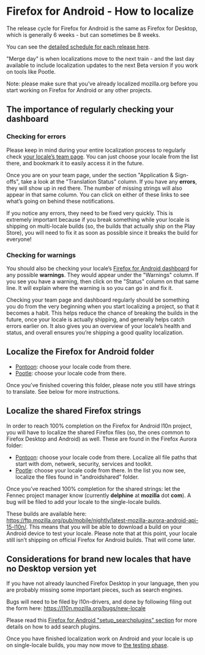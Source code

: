 # Firefox for Android - How to localize

The release cycle for Firefox for Android is the same as Firefox for Desktop, which is generally 6 weeks - but can sometimes be 8 weeks.

You can see the [detailed schedule for each release here](https://wiki.mozilla.org/RapidRelease/Calendar).

"Merge day" is when localizations move to the next train - and the last day available to include localization updates to the next Beta version if you work on tools like Pootle.

Note: please make sure that you’ve already localized mozilla.org before you start working on Firefox for Android or any other projects.

## The importance of regularly checking your dashboard

### Checking for errors

Please keep in mind during your entire localization process to regularly check [your locale’s team page](https://l10n.mozilla.org/teams/). You can just choose your locale from the list there, and bookmark it to easily access it in the future.

Once you are on your team page, under the section "Application & Sign-offs", take a look at the "Translation Status" column. If you have any **errors**, they will show up in red there. The number of missing strings will also appear in that same column. You can click on either of these links to see what’s going on behind these notifications.

If you notice any errors, they need to be fixed very quickly. This is extremely important because if you break something while your locale is shipping on multi-locale builds (so, the builds that actually ship on the Play Store), you will need to fix it as soon as possible since it breaks the build for everyone!

### Checking for warnings

You should also be checking your locale’s [Firefox for Android dashboard](https://l10n.mozilla.org/shipping/dashboard?tree=fennec_aurora&tree=fennec_beta) for any possible **warnings**. They would appear under the "Warnings" column. If you see you have a warning, then click on the "Status" column on that same line. It will explain where the warning is so you can go in and fix it.

Checking your team page and dashboard regularly should be something you do from the very beginning when you start localizing a project, so that it becomes a habit. This helps reduce the chance of breaking the builds in the future, once your locale is actually shipping, and generally helps catch errors earlier on. It also gives you an overview of your locale’s health and status, and overall ensures you’re shipping a good quality localization.

## Localize the Firefox for Android folder

* [Pontoon](https://pontoon.mozilla.org/firefox-for-android-aurora/): choose your locale code from there.
* [Pootle](https://mozilla.locamotion.org/projects/mobile/ ): choose your locale code from there.

Once you’ve finished covering this folder, please note you still have strings to translate. See below for more instructions.

## Localize the shared Firefox strings

In order to reach 100% completion on the Firefox for Android l10n project, you will have to localize the shared Firefox files (so, the ones common to Firefox Desktop and Android) as well. These are found in the Firefox Aurora folder:
* [Pontoon](https://pontoon.mozilla.org/projects/firefox-aurora/): choose your locale code from there. Localize all file paths that start with dom, netwerk, security, services and toolkit.
* [Pootle](https://mozilla.locamotion.org/projects/firefox/): choose your locale code from there. In the list you now see, localize the files found in "androidshared" folder.

Once you’ve reached 100% completion for the shared strings: let the Fennec project manager know (currently **delphine** at **mozilla** dot **com**). A bug will be filed to add your locale to the single-locale builds.

These builds are available here: https://ftp.mozilla.org/pub/mobile/nightly/latest-mozilla-aurora-android-api-15-l10n/.
This means that you will be able to download a build on your Android device to test your locale. Please note that at this point, your locale still isn’t shipping on official Firefox for Android builds. That will come later.

## Considerations for brand new locales that have no Desktop version yet

If you have not already launched Firefox Desktop in your language, then you are probably missing some important pieces, such as search engines.

Bugs will need to be filed by l10n-drivers, and done by following filing out the form here: https://l10n.mozilla.org/bugs/new-locale

Please read this [Firefox for Android "setup_searchplugins" section](https://github.com/mozilla-l10n/documentation/blob/master/products/firefox_android/setup_searchplugins.md) for more details on how to add search plugins.

Once you have finished localization work on Android and your locale is up on single-locale builds, you may now move to [the testing phase](testing_android.md).
